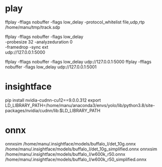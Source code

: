 # play
ffplay -fflags nobuffer -flags low_delay -protocol_whitelist file,udp,rtp /home/manu/tmp/track.sdp

ffplay -fflags nobuffer -flags low_delay \
       -probesize 32 -analyzeduration 0 \
       -framedrop -sync ext \
       udp://127.0.0.1:5000

ffplay -fflags nobuffer -flags low_delay udp://127.0.0.1:5000
ffplay -fflags nobuffer -flags low_delay udp://127.0.0.1:5001

# insightface
pip install nvidia-cudnn-cu12==9.0.0.312 
export LD_LIBRARY_PATH=/home/manu/anaconda3/envs/yolo/lib/python3.8/site-packages/nvidia/cudnn/lib:$LD_LIBRARY_PATH

# onnx
onnxsim /home/manu/.insightface/models/buffalo_l/det_10g.onnx /home/manu/.insightface/models/buffalo_l/det_10g_simplified.onnx
onnxsim /home/manu/.insightface/models/buffalo_l/w600k_r50.onnx /home/manu/.insightface/models/buffalo_l/w600k_r50_simplified.onnx
